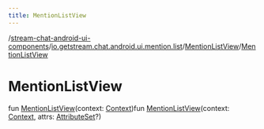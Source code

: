 ```yaml
---
title: MentionListView
---
```

/[stream-chat-android-ui-components](../../index.md)/[io.getstream.chat.android.ui.mention.list](../index.md)/[MentionListView](index.md)/[MentionListView](MentionListView.md)  
  
  
  
# MentionListView  
fun [MentionListView](MentionListView.md)(context: [Context](https://developer.android.com/reference/kotlin/android/content/Context.html))fun [MentionListView](MentionListView.md)(context: [Context](https://developer.android.com/reference/kotlin/android/content/Context.html), attrs: [AttributeSet](https://developer.android.com/reference/kotlin/android/util/AttributeSet.html)?)
